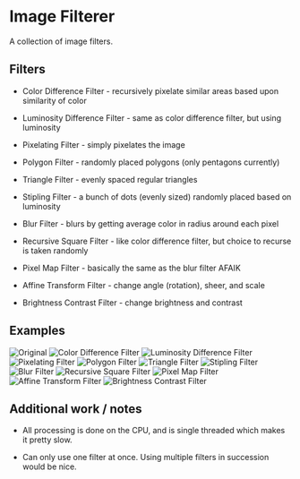 # Image Filterer

A collection of image filters. 

## Filters

* Color Difference Filter - recursively pixelate similar areas based upon similarity of color

* Luminosity Difference Filter - same as color difference filter, but using luminosity

* Pixelating Filter - simply pixelates the image

* Polygon Filter - randomly placed polygons (only pentagons currently)

* Triangle Filter - evenly spaced regular triangles

* Stipling Filter - a bunch of dots (evenly sized) randomly placed based on luminosity

* Blur Filter - blurs by getting average color in radius around each pixel

* Recursive Square Filter - like color difference filter, but choice to recurse is taken randomly

* Pixel Map Filter - basically the same as the blur filter AFAIK

* Affine Transform Filter - change angle (rotation), sheer, and scale

* Brightness Contrast Filter - change brightness and contrast

## Examples

![Original](example/img.jpg)
![Color Difference Filter](example/img_color_difference.png)
![Luminosity Difference Filter](example/img_luminosity_difference.png)
![Pixelating Filter](example/img_pixelating.png)
![Polygon Filter](example/img_polygon.png)
![Triangle Filter](example/img_triangle.png)
![Stipling Filter](example/img_stipling.png)
![Blur Filter](example/img_blur_filter.png)
![Recursive Square Filter](example/img_recursive_square.png)
![Pixel Map Filter](example/img_pixel_map_blur.png)
![Affine Transform Filter](example/img_affine_transform.png)
![Brightness Contrast Filter](example/img_brightness_contrast.png)

## Additional work / notes

* All processing is done on the CPU, and is single threaded which makes it pretty slow.

* Can only use one filter at once. Using multiple filters in succession would be nice.